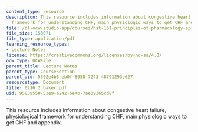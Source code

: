 ```yaml
---
content_type: resource
description: This resource includes information about congestive heart failure, physiological
  framework for understanding CHF, main physiologic ways to get CHF and appendix.
file: /ol-ocw-studio-app/courses/hst-151-principles-of-pharmacology-spring-2005/9583955853e9a2426e4b7ae39365cd8f_0216_2_baker.pdf
file_size: 153071
file_type: application/pdf
learning_resource_types:
- Lecture Notes
license: https://creativecommons.org/licenses/by-nc-sa/4.0/
ocw_type: OCWFile
parent_title: Lecture Notes
parent_type: CourseSection
parent_uid: 5502e4b6-eb0f-8058-7243-48791293e627
resourcetype: Document
title: 0216_2_baker.pdf
uid: 95839558-53e9-a242-6e4b-7ae39365cd8f
---
```

This resource includes information about congestive heart failure, physiological framework for understanding CHF, main physiologic ways to get CHF and appendix.